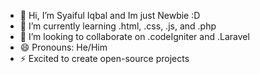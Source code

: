 - 👋 Hi, I’m Syaiful Iqbal and Im just Newbie :D
- 🌱 I’m currently learning .html, .css, .js, and .php
- 💞️ I’m looking to collaborate on .codeIgniter and .Laravel
- 😄 Pronouns: He/Him
- ⚡ Excited to create open-source projects

<!---
Ballsky26/Ballsky26 is a ✨ special ✨ repository because its `README.md` (this file) appears on your GitHub profile.
You can click the Preview link to take a look at your changes.
--->
